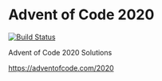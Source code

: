 # Advent of Code 2020

[![Build Status](https://github.com/mariomka/AdventOfCode2020/workflows/rust/badge.svg)](https://github.com/mariomka/AdventOfCode2020/actions)

Advent of Code 2020 Solutions

https://adventofcode.com/2020
